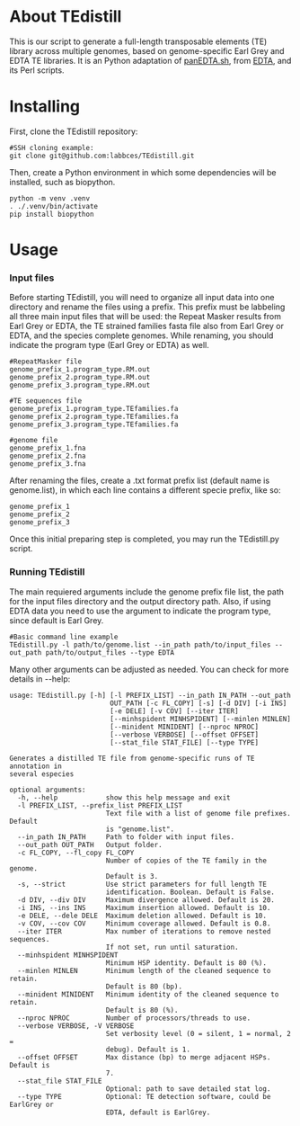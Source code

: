 # About TEdistill

This is our script to generate a full-length transposable elements (TE) library across multiple genomes, based on genome-specific Earl Grey and EDTA TE libraries. It is an Python adaptation of [panEDTA.sh](https://github.com/oushujun/EDTA/blob/master/panEDTA.sh), from [EDTA](https://github.com/oushujun/EDTA/), and its Perl scripts.

# Installing

First, clone the TEdistill repository:

```
#SSH cloning example:
git clone git@github.com:labbces/TEdistill.git
```

Then, create a Python environment in which some dependencies will be installed, such as biopython.

```
python -m venv .venv
. ./.venv/bin/activate 
pip install biopython
```

# Usage

### Input files
Before starting TEdistill, you will need to organize all input data into one directory and rename the files using a prefix. This prefix must be labbeling all three main input files that will be used: the Repeat Masker results from Earl Grey or EDTA, the TE strained families fasta file also from Earl Grey or EDTA, and the species complete genomes. While renaming, you should indicate the program type (Earl Grey or EDTA) as well.

```
#RepeatMasker file
genome_prefix_1.program_type.RM.out
genome_prefix_2.program_type.RM.out
genome_prefix_3.program_type.RM.out

#TE sequences file
genome_prefix_1.program_type.TEfamilies.fa
genome_prefix_2.program_type.TEfamilies.fa
genome_prefix_3.program_type.TEfamilies.fa

#genome file
genome_prefix_1.fna
genome_prefix_2.fna
genome_prefix_3.fna
```

After renaming the files, create a .txt format prefix list (default name is genome.list), in which each line contains a different specie prefix, like so:

```
genome_prefix_1
genome_prefix_2
genome_prefix_3
```

Once this initial preparing step is completed, you may run the TEdistill.py script.


### Running TEdistill
The main requiered arguments include the genome prefix file list, the path for the input files directory and the output directory path. Also, if using EDTA data you need to use the argument to indicate the program type, since default is Earl Grey.
```
#Basic command line example
TEdistill.py -l path/to/genome.list --in_path path/to/input_files --out_path path/to/output_files --type EDTA
```

Many other arguments can be adjusted as needed. You can check for more details in --help:
```
usage: TEdistill.py [-h] [-l PREFIX_LIST] --in_path IN_PATH --out_path
                         OUT_PATH [-c FL_COPY] [-s] [-d DIV] [-i INS]
                         [-e DELE] [-v COV] [--iter ITER]
                         [--minhspident MINHSPIDENT] [--minlen MINLEN]
                         [--minident MINIDENT] [--nproc NPROC]
                         [--verbose VERBOSE] [--offset OFFSET]
                         [--stat_file STAT_FILE] [--type TYPE]

Generates a distilled TE file from genome-specific runs of TE annotation in
several especies

optional arguments:
  -h, --help            show this help message and exit
  -l PREFIX_LIST, --prefix_list PREFIX_LIST
                        Text file with a list of genome file prefixes. Default
                        is "genome.list".
  --in_path IN_PATH     Path to folder with input files.
  --out_path OUT_PATH   Output folder.
  -c FL_COPY, --fl_copy FL_COPY
                        Number of copies of the TE family in the genome.
                        Default is 3.
  -s, --strict          Use strict parameters for full length TE
                        identification. Boolean. Default is False.
  -d DIV, --div DIV     Maximum divergence allowed. Default is 20.
  -i INS, --ins INS     Maximum insertion allowed. Default is 10.
  -e DELE, --dele DELE  Maximum deletion allowed. Default is 10.
  -v COV, --cov COV     Minimum coverage allowed. Default is 0.8.
  --iter ITER           Max number of iterations to remove nested sequences.
                        If not set, run until saturation.
  --minhspident MINHSPIDENT
                        Minimum HSP identity. Default is 80 (%).
  --minlen MINLEN       Minimum length of the cleaned sequence to retain.
                        Default is 80 (bp).
  --minident MINIDENT   Minimum identity of the cleaned sequence to retain.
                        Default is 80 (%).
  --nproc NPROC         Number of processors/threads to use.
  --verbose VERBOSE, -V VERBOSE
                        Set verbosity level (0 = silent, 1 = normal, 2 =
                        debug). Default is 1.
  --offset OFFSET       Max distance (bp) to merge adjacent HSPs. Default is
                        7.
  --stat_file STAT_FILE
                        Optional: path to save detailed stat log.
  --type TYPE           Optional: TE detection software, could be EarlGrey or
                        EDTA, default is EarlGrey.
```
